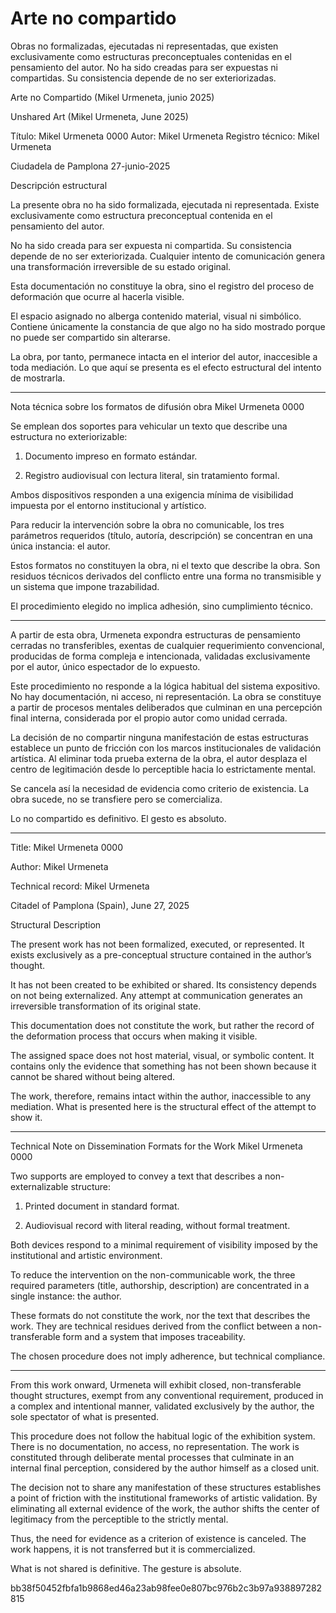 # Arte no compartido
Obras no formalizadas, ejecutadas ni representadas, que existen exclusivamente como estructuras preconceptuales contenidas en el pensamiento del autor. No ha sido creadas para ser expuestas ni compartidas. Su consistencia depende de no ser exteriorizadas.

Arte no Compartido (Mikel Urmeneta, junio 2025)

Unshared Art (Mikel Urmeneta, June 2025)

Título:
Mikel Urmeneta 0000
Autor:
Mikel Urmeneta
Registro técnico:
Mikel Urmeneta

Ciudadela de Pamplona 27-junio-2025

Descripción estructural

La presente obra no ha sido formalizada, ejecutada ni representada.
Existe exclusivamente como estructura preconceptual contenida en el pensamiento del autor.

No ha sido creada para ser expuesta ni compartida.
Su consistencia depende de no ser exteriorizada.
Cualquier intento de comunicación genera una transformación irreversible de su estado original.

Esta documentación no constituye la obra, sino el registro del proceso de deformación que ocurre al hacerla visible.

El espacio asignado no alberga contenido material, visual ni simbólico.
Contiene únicamente la constancia de que algo no ha sido mostrado porque no puede ser compartido sin alterarse.

La obra, por tanto, permanece intacta en el interior del autor, inaccesible a toda mediación.
Lo que aquí se presenta es el efecto estructural del intento de mostrarla.

----

Nota técnica sobre los formatos de difusión obra Mikel Urmeneta 0000

Se emplean dos soportes para vehicular un texto que describe una estructura no exteriorizable:

1. Documento impreso en formato estándar.

2. Registro audiovisual con lectura literal, sin tratamiento formal.

Ambos dispositivos responden a una exigencia mínima de visibilidad impuesta por el entorno institucional y artístico.

Para reducir la intervención sobre la obra no comunicable, los tres parámetros requeridos (título, autoría, descripción) se concentran en una única instancia: el autor.

Estos formatos no constituyen la obra, ni el texto que describe la obra. Son residuos técnicos derivados del conflicto entre una forma no transmisible y un sistema que impone trazabilidad.

El procedimiento elegido no implica adhesión, sino cumplimiento técnico.

----

A partir de esta obra, Urmeneta expondra estructuras de pensamiento cerradas no transferibles, exentas de cualquier requerimiento convencional, producidas de forma compleja e intencionada, validadas exclusivamente por el autor, único espectador de lo expuesto.

Este procedimiento no responde a la lógica habitual del sistema expositivo. No hay documentación, ni acceso, ni representación. La obra se constituye a partir de procesos mentales deliberados que culminan en una percepción final interna, considerada por el propio autor como unidad cerrada.

La decisión de no compartir ninguna manifestación de estas estructuras establece un punto de fricción con los marcos institucionales de validación artística. Al eliminar toda prueba externa de la obra, el autor desplaza el centro de legitimación desde lo perceptible hacia lo estrictamente mental.

Se cancela así la necesidad de evidencia como criterio de existencia. La obra sucede, no se transfiere pero se comercializa. 

Lo no compartido es definitivo. El gesto es absoluto.

------

Title:
Mikel Urmeneta 0000

Author:
Mikel Urmeneta

Technical record:
Mikel Urmeneta

Citadel of Pamplona (Spain), June 27, 2025

Structural Description

The present work has not been formalized, executed, or represented.
It exists exclusively as a pre-conceptual structure contained in the author’s thought.

It has not been created to be exhibited or shared.
Its consistency depends on not being externalized.
Any attempt at communication generates an irreversible transformation of its original state.

This documentation does not constitute the work, but rather the record of the deformation process that occurs when making it visible.

The assigned space does not host material, visual, or symbolic content.
It contains only the evidence that something has not been shown because it cannot be shared without being altered.

The work, therefore, remains intact within the author, inaccessible to any mediation.
What is presented here is the structural effect of the attempt to show it.


---

Technical Note on Dissemination Formats for the Work Mikel Urmeneta 0000

Two supports are employed to convey a text that describes a non-externalizable structure:

1. Printed document in standard format.


2. Audiovisual record with literal reading, without formal treatment.



Both devices respond to a minimal requirement of visibility imposed by the institutional and artistic environment.

To reduce the intervention on the non-communicable work, the three required parameters (title, authorship, description) are concentrated in a single instance: the author.

These formats do not constitute the work, nor the text that describes the work.
They are technical residues derived from the conflict between a non-transferable form and a system that imposes traceability.

The chosen procedure does not imply adherence, but technical compliance.


---

From this work onward, Urmeneta will exhibit closed, non-transferable thought structures, exempt from any conventional requirement, produced in a complex and intentional manner, validated exclusively by the author, the sole spectator of what is presented.

This procedure does not follow the habitual logic of the exhibition system.
There is no documentation, no access, no representation.
The work is constituted through deliberate mental processes that culminate in an internal final perception, considered by the author himself as a closed unit.

The decision not to share any manifestation of these structures establishes a point of friction with the institutional frameworks of artistic validation.
By eliminating all external evidence of the work, the author shifts the center of legitimacy from the perceptible to the strictly mental.

Thus, the need for evidence as a criterion of existence is canceled.
The work happens, it is not transferred but it is commercialized.

What is not shared is definitive.
The gesture is absolute.


bb38f50452fbfa1b9868ed46a23ab98fee0e807bc976b2c3b97a938897282815
